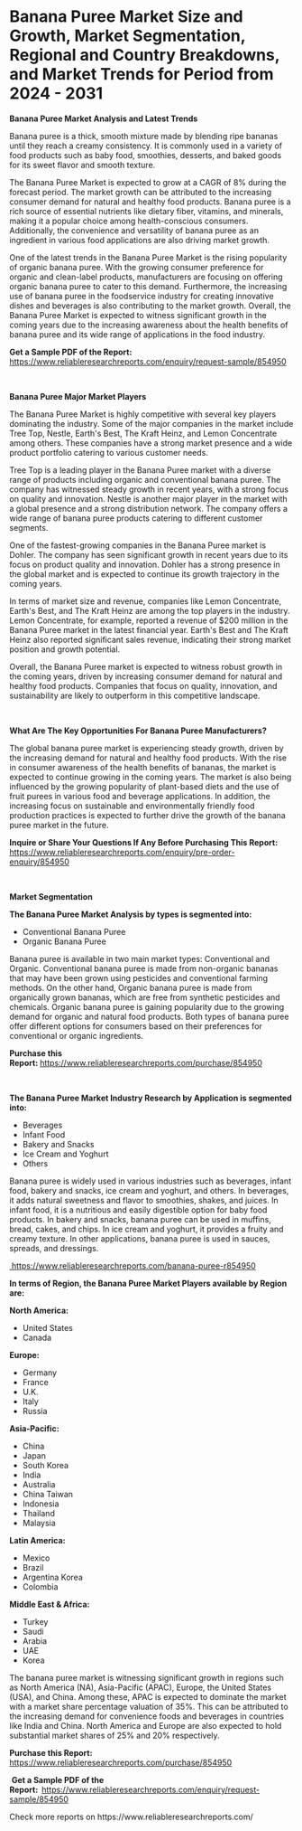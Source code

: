<p><h1>Banana Puree Market Size and Growth, Market Segmentation, Regional and Country Breakdowns, and Market Trends for Period from 2024 -  2031</h1></p><p><strong>Banana Puree Market Analysis and Latest Trends</strong></p>
<p><p>Banana puree is a thick, smooth mixture made by blending ripe bananas until they reach a creamy consistency. It is commonly used in a variety of food products such as baby food, smoothies, desserts, and baked goods for its sweet flavor and smooth texture. </p><p>The Banana Puree Market is expected to grow at a CAGR of 8% during the forecast period. The market growth can be attributed to the increasing consumer demand for natural and healthy food products. Banana puree is a rich source of essential nutrients like dietary fiber, vitamins, and minerals, making it a popular choice among health-conscious consumers. Additionally, the convenience and versatility of banana puree as an ingredient in various food applications are also driving market growth.</p><p>One of the latest trends in the Banana Puree Market is the rising popularity of organic banana puree. With the growing consumer preference for organic and clean-label products, manufacturers are focusing on offering organic banana puree to cater to this demand. Furthermore, the increasing use of banana puree in the foodservice industry for creating innovative dishes and beverages is also contributing to the market growth. Overall, the Banana Puree Market is expected to witness significant growth in the coming years due to the increasing awareness about the health benefits of banana puree and its wide range of applications in the food industry.</p></p>
<p><strong>Get a Sample PDF of the Report:&nbsp;</strong> <a href="https://www.reliableresearchreports.com/enquiry/request-sample/854950">https://www.reliableresearchreports.com/enquiry/request-sample/854950</a></p>
<p>&nbsp;</p>
<p><strong>Banana Puree Major Market Players</strong></p>
<p><p>The Banana Puree Market is highly competitive with several key players dominating the industry. Some of the major companies in the market include Tree Top, Nestle, Earth's Best, The Kraft Heinz, and Lemon Concentrate among others. These companies have a strong market presence and a wide product portfolio catering to various customer needs.</p><p>Tree Top is a leading player in the Banana Puree market with a diverse range of products including organic and conventional banana puree. The company has witnessed steady growth in recent years, with a strong focus on quality and innovation. Nestle is another major player in the market with a global presence and a strong distribution network. The company offers a wide range of banana puree products catering to different customer segments.</p><p>One of the fastest-growing companies in the Banana Puree market is Dohler. The company has seen significant growth in recent years due to its focus on product quality and innovation. Dohler has a strong presence in the global market and is expected to continue its growth trajectory in the coming years.</p><p>In terms of market size and revenue, companies like Lemon Concentrate, Earth's Best, and The Kraft Heinz are among the top players in the industry. Lemon Concentrate, for example, reported a revenue of $200 million in the Banana Puree market in the latest financial year. Earth's Best and The Kraft Heinz also reported significant sales revenue, indicating their strong market position and growth potential.</p><p>Overall, the Banana Puree market is expected to witness robust growth in the coming years, driven by increasing consumer demand for natural and healthy food products. Companies that focus on quality, innovation, and sustainability are likely to outperform in this competitive landscape.</p></p>
<p>&nbsp;</p>
<p><strong>What Are The Key Opportunities For Banana Puree Manufacturers?</strong></p>
<p><p>The global banana puree market is experiencing steady growth, driven by the increasing demand for natural and healthy food products. With the rise in consumer awareness of the health benefits of bananas, the market is expected to continue growing in the coming years. The market is also being influenced by the growing popularity of plant-based diets and the use of fruit purees in various food and beverage applications. In addition, the increasing focus on sustainable and environmentally friendly food production practices is expected to further drive the growth of the banana puree market in the future.</p></p>
<p><strong>Inquire or Share Your Questions If Any Before Purchasing This Report:</strong> <a href="https://www.reliableresearchreports.com/enquiry/pre-order-enquiry/854950">https://www.reliableresearchreports.com/enquiry/pre-order-enquiry/854950</a></p>
<p>&nbsp;</p>
<p><strong>Market Segmentation</strong></p>
<p><strong>The Banana Puree Market Analysis by types is segmented into:</strong></p>
<p><ul><li>Conventional Banana Puree</li><li>Organic Banana Puree</li></ul></p>
<p><p>Banana puree is available in two main market types: Conventional and Organic. Conventional banana puree is made from non-organic bananas that may have been grown using pesticides and conventional farming methods. On the other hand, Organic banana puree is made from organically grown bananas, which are free from synthetic pesticides and chemicals. Organic banana puree is gaining popularity due to the growing demand for organic and natural food products. Both types of banana puree offer different options for consumers based on their preferences for conventional or organic ingredients.</p></p>
<p><strong>Purchase this Report:&nbsp;</strong><a href="https://www.reliableresearchreports.com/purchase/854950">https://www.reliableresearchreports.com/purchase/854950</a></p>
<p>&nbsp;</p>
<p><strong>The Banana Puree Market Industry Research by Application is segmented into:</strong></p>
<p><ul><li>Beverages</li><li>Infant Food</li><li>Bakery and Snacks</li><li>Ice Cream and Yoghurt</li><li>Others</li></ul></p>
<p><p>Banana puree is widely used in various industries such as beverages, infant food, bakery and snacks, ice cream and yoghurt, and others. In beverages, it adds natural sweetness and flavor to smoothies, shakes, and juices. In infant food, it is a nutritious and easily digestible option for baby food products. In bakery and snacks, banana puree can be used in muffins, bread, cakes, and chips. In ice cream and yoghurt, it provides a fruity and creamy texture. In other applications, banana puree is used in sauces, spreads, and dressings.</p></p>
<p><a href="https://www.reliableresearchreports.com/banana-puree-r854950">&nbsp;https://www.reliableresearchreports.com/banana-puree-r854950</a></p>
<p><strong>In terms of Region, the Banana Puree Market Players available by Region are:</strong></p>
<p>
    <p> <strong> North America: </strong>
        <ul>
            <li>United States</li>
            <li>Canada</li>
        </ul>
        </p> 
    <p> <strong> Europe: </strong>
        <ul>
            <li>Germany</li>
            <li>France</li>
            <li>U.K.</li>
            <li>Italy</li>
            <li>Russia</li>
        </ul>
        </p> 
    <p> <strong> Asia-Pacific: </strong>
        <ul>
            <li>China</li>
            <li>Japan</li>
            <li>South Korea</li>
            <li>India</li>
            <li>Australia</li>
            <li>China Taiwan</li>
            <li>Indonesia</li>
            <li>Thailand</li>
            <li>Malaysia</li>
        </ul>
        </p> 
    <p> <strong> Latin America: </strong>
        <ul>
            <li>Mexico</li>
            <li>Brazil</li>
            <li>Argentina Korea</li>
            <li>Colombia</li>
        </ul>
        </p> 
    <p> <strong> Middle East & Africa: </strong>
        <ul>
            <li>Turkey</li>
            <li>Saudi</li>
            <li>Arabia</li>
            <li>UAE</li>
            <li>Korea</li>
        </ul>
    </p>
    </p>
<p><p>The banana puree market is witnessing significant growth in regions such as North America (NA), Asia-Pacific (APAC), Europe, the United States (USA), and China. Among these, APAC is expected to dominate the market with a market share percentage valuation of 35%. This can be attributed to the increasing demand for convenience foods and beverages in countries like India and China. North America and Europe are also expected to hold substantial market shares of 25% and 20% respectively.</p></p>
<p><strong>Purchase this Report: </strong><a href="https://www.reliableresearchreports.com/purchase/854950">https://www.reliableresearchreports.com/purchase/854950</a></p>
<p>&nbsp;<strong>Get a Sample PDF of the Report:&nbsp;&nbsp;</strong><a href="https://www.reliableresearchreports.com/enquiry/request-sample/854950">https://www.reliableresearchreports.com/enquiry/request-sample/854950</a></p>
<p><strong></strong></p>
<p>Check more reports on https://www.reliableresearchreports.com/</p>